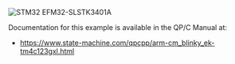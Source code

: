 ![STM32 EFM32-SLSTK3401A](../../../doxygen/images/bd_EK-TM4C123GXL.jpg)

Documentation for this example is available in the QP/C Manual at:

- https://www.state-machine.com/qpcpp/arm-cm_blinky_ek-tm4c123gxl.html
